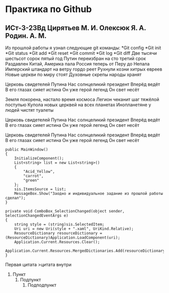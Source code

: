 # Практика по Github
## ИСт-3-23Вд Цирятьев М. И. Олексюк Я. А. Родин. А. М.

Из прошлой работы я узнал следующие git
команды:
*Git config
*Git init
*Git status
*Git add
*Git reset
*Git commit
*Git log
*Git diff
Две тысячи шестьсот сорок пятый год
Путин переизбран на сто третий срок
Раздавлен Китай, Америка пала
Россия теперь от Перу до Непала
Имперский штандарт на ветру гордо реет
Рухнули козни хитрых евреев
Новые церкви по миру стоят
Духовные скрепы народы хранят

Церковь свидетелей Путина
Нас солнцеликий президент
Вперёд ведёт
В его глазах сияет истина
Он уже герой легенд
Он свет несёт

Земля покорена, настало время космоса
Легион чеканит шаг тяжёлой поступью
Купола новых церквей на всех планетах
Инопланетяне у людей чистят туалеты

Церковь свидетелей Путина
Нас солнцеликий президент
Вперёд ведёт
В его глазах сияет истина
Он уже герой легенд
Он свет несёт

Церковь свидетелей Путина
Нас солнцеликий президент
Вперёд ведёт
В его глазах сияет истина
Он уже герой легенд
Он свет несёт

```
public MainWindow()
{
    InitializeComponent();
    List<string> list = new List<string>()
    {
        "Acid_Yellow",
        "carrot",
        "green"
    };
    sis.ItemsSource = list;
    MessageBox.Show("Заодно и индивидуальное задание из прошлой работы сделал");
}

private void ComboBox_SelectionChanged(object sender, SelectionChangedEventArgs e)
{
    string style = (string)sis.SelectedItem;
    Uri uri = new Uri(style + ".xaml", UriKind.Relative);
    ResourceDictionary resourceDictionary = (ResourceDictionary)Application.LoadComponent(uri);
    Application.Current.Resources.Clear();
    Application.Current.Resources.MergedDictionaries.Add(resourceDictionary);
}
```

Первая цитата 
    >цитата внутри 

1. Пункт
	1. Подпункт
		1. Подподпункт